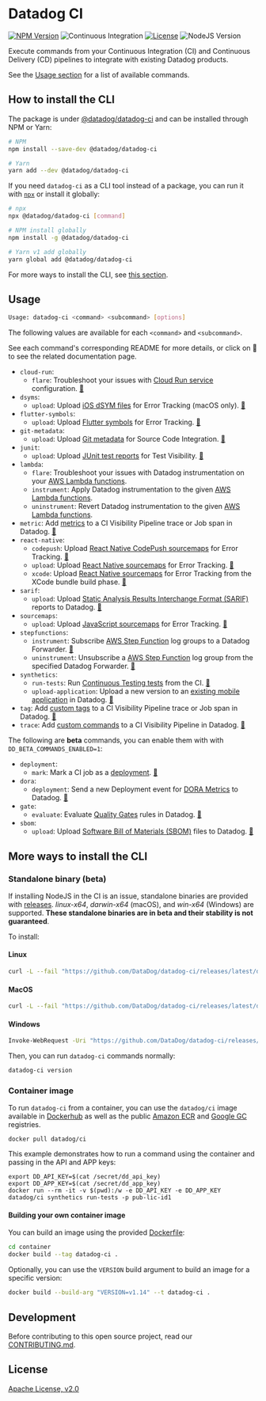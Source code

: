 # Datadog CI

[![NPM Version](https://img.shields.io/npm/v/@datadog/datadog-ci)](https://www.npmjs.com/package/@datadog/datadog-ci) ![Continuous Integration](https://github.com/DataDog/datadog-ci/workflows/Continuous%20Integration/badge.svg) [![License](https://img.shields.io/badge/License-Apache%202.0-blue.svg)](https://opensource.org/licenses/Apache-2.0) ![NodeJS Version](https://img.shields.io/badge/Node.js-14+-green)

Execute commands from your Continuous Integration (CI) and Continuous Delivery (CD) pipelines to integrate with existing Datadog products.

See the [Usage section](#usage) for a list of available commands.

## How to install the CLI

The package is under [@datadog/datadog-ci](https://www.npmjs.com/package/@datadog/datadog-ci) and can be installed through NPM or Yarn:

```sh
# NPM
npm install --save-dev @datadog/datadog-ci

# Yarn
yarn add --dev @datadog/datadog-ci
```

If you need `datadog-ci` as a CLI tool instead of a package, you can run it with [`npx`](https://www.npmjs.com/package/npx) or install it globally:

```sh
# npx
npx @datadog/datadog-ci [command]

# NPM install globally
npm install -g @datadog/datadog-ci

# Yarn v1 add globally
yarn global add @datadog/datadog-ci
```

For more ways to install the CLI, see [this section](#more-ways-to-install-the-cli).

## Usage

```bash
Usage: datadog-ci <command> <subcommand> [options]
```

The following values are available for each `<command>` and `<subcommand>`.

See each command's corresponding README for more details, or click on 🔗 to see the related documentation page.

- `cloud-run`:
  - `flare`: Troubleshoot your issues with [Cloud Run service](src/commands/cloud-run) configuration. [🔗](https://docs.datadoghq.com/serverless/google_cloud_run)
- `dsyms`:
  - `upload`: Upload [iOS dSYM files](src/commands/dsyms) for Error Tracking (macOS only). [🔗](https://docs.datadoghq.com/real_user_monitoring/error_tracking/ios/)
- `flutter-symbols`:
  - `upload`: Upload [Flutter symbols](src/commands/flutter-symbols) for Error Tracking. [🔗](https://docs.datadoghq.com/real_user_monitoring/error_tracking/flutter/)
- `git-metadata`:
  - `upload`: Upload [Git metadata](src/commands/git-metadata) for Source Code Integration. [🔗](https://docs.datadoghq.com/integrations/guide/source-code-integration/)
- `junit`:
  - `upload`: Upload [JUnit test reports](src/commands/junit) for Test Visibility. [🔗](https://docs.datadoghq.com/tests/setup/junit_xml/)
- `lambda`:
  - `flare`: Troubleshoot your issues with Datadog instrumentation on your [AWS Lambda functions](src/commands/lambda).
  - `instrument`: Apply Datadog instrumentation to the given [AWS Lambda functions](src/commands/lambda).
  - `uninstrument`: Revert Datadog instrumentation to the given [AWS Lambda functions](src/commands/lambda).
- `metric`: Add [metrics](src/commands/metric) to a CI Visibility Pipeline trace or Job span in Datadog. [🔗](https://docs.datadoghq.com/continuous_integration/pipelines/custom_tags_and_metrics/)
- `react-native`:
  - `codepush`: Upload [React Native CodePush sourcemaps](src/commands/react-native) for Error Tracking. [🔗](https://docs.datadoghq.com/real_user_monitoring/mobile_and_tv_monitoring/setupcodepush/)
  - `upload`: Upload [React Native sourcemaps](src/commands/react-native) for Error Tracking. [🔗](https://docs.datadoghq.com/real_user_monitoring/error_tracking/reactnative/)
  - `xcode`: Upload [React Native sourcemaps](src/commands/react-native) for Error Tracking from the XCode bundle build phase. [🔗](https://docs.datadoghq.com/real_user_monitoring/error_trackingreactnative/)
- `sarif`:
  - `upload`: Upload [Static Analysis Results Interchange Format (SARIF)](src/commands/sarif) reports to Datadog. [🔗](https://docs.datadoghq.com/static_analysis/)
- `sourcemaps`:
  - `upload`: Upload [JavaScript sourcemaps](src/commands/sourcemaps) for Error Tracking. [🔗](https://docs.datadoghq.com/real_user_monitoring/browser/)
- `stepfunctions`:
  - `instrument`: Subscribe [AWS Step Function](src/commands/stepfunctions) log groups to a Datadog Forwarder. [🔗](https://docs.datadoghq.com/serverless/step_functions/installation/tab=datadogcli)
  - `uninstrument`: Unsubscribe a [AWS Step Function](src/commands/stepfunctions) log group from the specified Datadog Forwarder. [🔗](https://docs.datadoghq.com/serverless/step_functions/installation/tab=datadogcli)
- `synthetics`:
  - `run-tests`: Run [Continuous Testing tests](src/commands/synthetics) from the CI. [🔗](https://docs.datadoghq.com/continuous_testing/)
  - `upload-application`: Upload a new version to an [existing mobile application](src/commands/synthetics) in Datadog. [🔗](https://docs.datadoghq.com/mobile_app_testing/)
- `tag`: Add [custom tags](src/commands/tag) to a CI Visibility Pipeline trace or Job span in Datadog. [🔗](https://docs.datadoghq.com/continuous_integration/pipelines/custom_tags_and_metrics/)
- `trace`: Add [custom commands](src/commands/trace) to a CI Visibility Pipeline in Datadog. [🔗](https://docs.datadoghq.com/continuous_integration/pipelines/custom_commands/)

The following are **beta** commands, you can enable them with with `DD_BETA_COMMANDS_ENABLED=1`:
- `deployment`:
  - `mark`: Mark a CI job as a [deployment](src/commands/deployment). [🔗](https://docs.datadoghq.com/continuous_delivery/)
- `dora`:
  - `deployment`: Send a new Deployment event for [DORA Metrics](src/commands/dora) to Datadog. [🔗](https://docs.datadoghq.com/dora_metrics/)
- `gate`:
  - `evaluate`: Evaluate [Quality Gates](src/commands/gate) rules in Datadog. [🔗](https://docs.datadoghq.com/quality_gates/)
- `sbom`:
  - `upload`: Upload [Software Bill of Materials (SBOM)](src/commands/sbom) files to Datadog. [🔗](https://docs.datadoghq.com/static_analysis/)

## More ways to install the CLI

### Standalone binary (**beta**)

If installing NodeJS in the CI is an issue, standalone binaries are provided with [releases](https://github.com/DataDog/datadog-ci/releases). _linux-x64_, _darwin-x64_ (macOS), and _win-x64_ (Windows) are supported. **These standalone binaries are in beta and their stability is not guaranteed**.

To install:

#### Linux

```sh
curl -L --fail "https://github.com/DataDog/datadog-ci/releases/latest/download/datadog-ci_linux-x64" --output "/usr/local/bin/datadog-ci" && chmod +x /usr/local/bin/datadog-ci
```

#### MacOS

```sh
curl -L --fail "https://github.com/DataDog/datadog-ci/releases/latest/download/datadog-ci_darwin-x64" --output "/usr/local/bin/datadog-ci" && chmod +x /usr/local/bin/datadog-ci
```

#### Windows

```sh
Invoke-WebRequest -Uri "https://github.com/DataDog/datadog-ci/releases/latest/download/datadog-ci_win-x64.exe" -OutFile "datadog-ci.exe"
```

Then, you can run `datadog-ci` commands normally:

```sh
datadog-ci version
```

### Container image

To run `datadog-ci` from a container, you can use the `datadog/ci` image available in [Dockerhub](https://hub.docker.com/r/datadog/ci) as well as the public [Amazon ECR](https://gallery.ecr.aws/datadog/ci) and [Google GC](https://console.cloud.google.com/gcr/images/datadoghq/global/ci) registries.

```
docker pull datadog/ci
```

This example demonstrates how to run a command using the container and passing in the API and APP keys:

```
export DD_API_KEY=$(cat /secret/dd_api_key)
export DD_APP_KEY=$(cat /secret/dd_app_key)
docker run --rm -it -v $(pwd):/w -e DD_API_KEY -e DD_APP_KEY datadog/ci synthetics run-tests -p pub-lic-id1
```

#### Building your own container image

You can build an image using the provided [Dockerfile](https://github.com/DataDog/datadog-ci/blob/master/container/Dockerfile):

```sh
cd container
docker build --tag datadog-ci .
```

Optionally, you can use the `VERSION` build argument to build an image for a specific version:

```sh
docker build --build-arg "VERSION=v1.14" --t datadog-ci .
```

## Development

Before contributing to this open source project, read our [CONTRIBUTING.md](CONTRIBUTING.md).

## License

[Apache License, v2.0](LICENSE)

